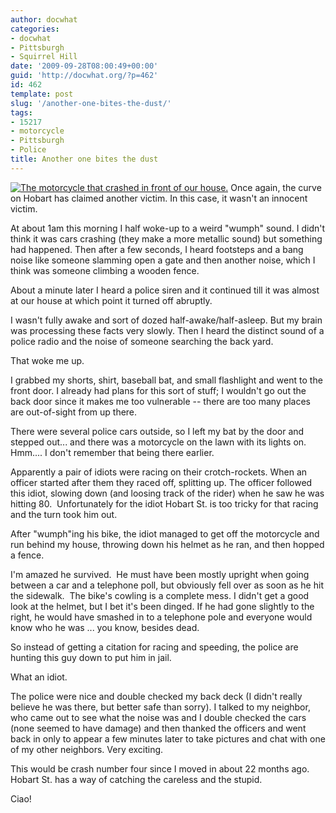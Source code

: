 ```yaml
---
author: docwhat
categories:
- docwhat
- Pittsburgh
- Squirrel Hill
date: '2009-09-28T08:00:49+00:00'
guid: 'http://docwhat.org/?p=462'
id: 462
template: post
slug: '/another-one-bites-the-dust/'
tags:
- 15217
- motorcycle
- Pittsburgh
- Police
title: Another one bites the dust
---
```


[![The motorcycle that crashed in front of our
house.](https://farm3.static.flickr.com/2448/3961062359_1a8574d21e.jpg)](https://www.flickr.com/photos/docwhat/3961062359/)
Once again, the curve on Hobart has claimed another victim. In this
case, it wasn't an innocent victim.

At about 1am this morning I half woke-up to a weird "wumph" sound. I
didn't think it was cars crashing (they make a more metallic sound) but
something had happened. Then after a few seconds, I heard footsteps and
a bang noise like someone slamming open a gate and then another noise,
which I think was someone climbing a wooden fence.

About a minute later I heard a police siren and it continued till it was
almost at our house at which point it turned off abruptly.

I wasn't fully awake and sort of dozed half-awake/half-asleep. But my
brain was processing these facts very slowly. Then I heard the distinct
sound of a police radio and the noise of someone searching the back
yard.

That woke me up.

I grabbed my shorts, shirt, baseball bat, and small flashlight and went
to the front door. I already had plans for this sort of stuff; I
wouldn't go out the back door since it makes me too vulnerable -- there
are too many places are out-of-sight from up there.

There were several police cars outside, so I left my bat by the door and
stepped out... and there was a motorcycle on the lawn with its lights
on. Hmm.... I don't remember that being there earlier.

Apparently a pair of idiots were racing on their crotch-rockets. When an
officer started after them they raced off, splitting up. The officer
followed this idiot, slowing down (and loosing track of the rider) when
he saw he was hitting 80.  Unfortunately for the idiot Hobart St. is too
tricky for that racing and the turn took him out.

After "wumph"ing his bike, the idiot managed to get off the motorcycle
and run behind my house, throwing down his helmet as he ran, and then
hopped a fence.

I'm amazed he survived.  He must have been mostly upright when going
between a car and a telephone poll, but obviously fell over as soon as
he hit the sidewalk.  The bike's cowling is a complete mess. I didn't
get a good look at the helmet, but I bet it's been dinged. If he had
gone slightly to the right, he would have smashed in to a telephone pole
and everyone would know who he was ... you know, besides dead.

So instead of getting a citation for racing and speeding, the police are
hunting this guy down to put him in jail.

What an idiot.

The police were nice and double checked my back deck (I didn't really
believe he was there, but better safe than sorry). I talked to my
neighbor, who came out to see what the noise was and I double checked
the cars (none seemed to have damage) and then thanked the officers and
went back in only to appear a few minutes later to take pictures and
chat with one of my other neighbors. Very exciting.

This would be crash number four since I moved in about 22 months ago.
Hobart St. has a way of catching the careless and the stupid.

Ciao!
